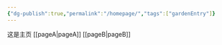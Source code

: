 ```yaml
---
{"dg-publish":true,"permalink":"/homepage/","tags":["gardenEntry"]}
---
```


这是主页
[[pageA\|pageA]]
[[pageB\|pageB]]
